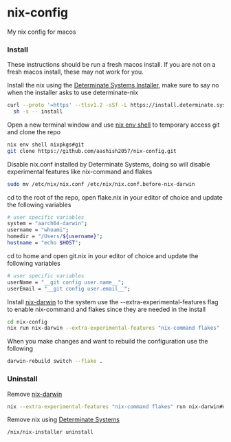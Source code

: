 # nix-config
My nix config for macos


### Install

These instructions should be run a fresh macos install. If you are not on a fresh macos install, these may not work for you.

Install the nix using the [Determinate Systems Installer](https://github.com/DeterminateSystems/nix-installer?tab=readme-ov-file#install-nix), make sure to say no when the installer asks to use determinate-nix
```bash
curl --proto '=https' --tlsv1.2 -sSf -L https://install.determinate.systems/nix | \
  sh -s -- install
```

Open a new terminal window and use [nix env shell](https://nix.dev/manual/nix/2.25/command-ref/new-cli/nix3-env-shell) to temporary access git and clone the repo
```bash
nix env shell nixpkgs#git
git clone https://github.com/aashish2057/nix-config.git
```

Disable nix.conf installed by Determinate Systems, doing so will disable experimental features like nix-command and flakes
```bash
sudo mv /etc/nix/nix.conf /etc/nix/nix.conf.before-nix-darwin
```

cd to the root of the repo, open flake.nix in your editor of choice and update the following variables
```bash
# user specific variables
system = "aarch64-darwin";
username = "whoami";
homedir = "/Users/${username}";
hostname = "echo $HOST";
```

cd to home and open git.nix in your editor of choice and update the following variables
```bash
# user specific variables
userName = "__git config user.name__";
userEmail = "__git config user.email__";
```

Install [nix-darwin](https://github.com/LnL7/nix-darwin?tab=readme-ov-file#getting-started) to the system
use the --extra-experimental-features flag to enable nix-command and flakes since they are needed in the install
```bash
cd nix-config
nix run nix-darwin --extra-experimental-features "nix-command flakes" -- switch --flake .
```

When you make changes and want to rebuild the configuration use the following
```bash
darwin-rebuild switch --flake .
```


### Uninstall

Remove [nix-darwin](https://github.com/LnL7/nix-darwin?tab=readme-ov-file#uninstalling)
```bash
nix --extra-experimental-features "nix-command flakes" run nix-darwin#darwin-uninstaller
```

Remove nix using [Determinate Systems](https://github.com/DeterminateSystems/nix-installer?tab=readme-ov-file#uninstalling)
```bash
/nix/nix-installer uninstall
```
